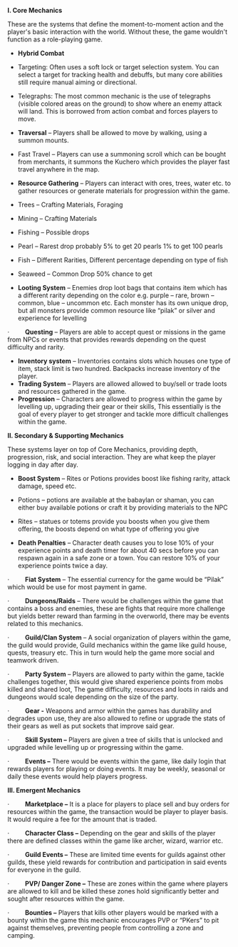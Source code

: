 **I. Core Mechanics**

These are the systems that define the moment-to-moment action and the player's basic interaction with the world. Without these, the game wouldn't function as a role-playing game.

- **Hybrid Combat**

- Targeting: Often uses a soft lock or target selection system. You can select a target for tracking health and debuffs, but many core abilities still require manual aiming or directional.
- Telegraphs: The most common mechanic is the use of telegraphs (visible colored areas on the ground) to show where an enemy attack will land. This is borrowed from action combat and forces players to move.

- **Traversal** – Players shall be allowed to move by walking, using a summon mounts.

- Fast Travel – Players can use a summoning scroll which can be bought from merchants, it summons the Kuchero which provides the player fast travel anywhere in the map.

- **Resource Gathering** – Players can interact with ores, trees, water etc. to gather resources or generate materials for progression within the game.

- Trees – Crafting Materials, Foraging
- Mining – Crafting Materials
- Fishing – Possible drops

- Pearl – Rarest drop probably 5% to get 20 pearls 1% to get 100 pearls
- Fish – Different Rarities, Different percentage depending on type of fish
- Seaweed – Common Drop 50% chance to get

- **Looting System** – Enemies drop loot bags that contains item which has a different rarity depending on the color e.g. purple – rare, brown – common, blue – uncommon etc. Each monster has its own unique drop, but all monsters provide common resource like “pilak” or silver and experience for levelling

·         **Questing** – Players are able to accept quest or missions in the game from NPCs or events that provides rewards depending on the quest difficulty and rarity.

- **Inventory system** – Inventories contains slots which houses one type of item, stack limit is two hundred. Backpacks increase inventory of the player.
- **Trading System** – Players are allowed allowed to buy/sell or trade loots and resources gathered in the game.
- **Progression** – Characters are allowed to progress within the game by levelling up, upgrading their gear or their skills, This essentially is the goal of every player to get stronger and tackle more difficult challenges within the game.

**II. Secondary & Supporting Mechanics**

These systems layer on top of Core Mechanics, providing depth, progression, risk, and social interaction. They are what keep the player logging in day after day.

- **Boost System** – Rites or Potions provides boost like fishing rarity, attack damage, speed etc.

- Potions – potions are available at the babaylan or shaman, you can either buy available potions or craft it by providing materials to the NPC
- Rites – statues or totems provide you boosts when you give them offering, the boosts depend on what type of offering you give

- **Death Penalties** – Character death causes you to lose 10% of your experience points and death timer for about 40 secs before you can respawn again in a safe zone or a town. You can restore 10% of your experience points twice a day.

·         **Fiat System** – The essential currency for the game would be “Pilak” which would be use for most payment in game.

·         **Dungeons/Raids** – There would be challenges within the game that contains a boss and enemies, these are fights that require more challenge but yields better reward than farming in the overworld, there may be events related to this mechanics.

·         **Guild/Clan System** – A social organization of players within the game, the guild would provide, Guild mechanics within the game like guild house, quests, treasury etc. This in turn would help the game more social and teamwork driven.

·         **Party System** – Players are allowed to party within the game, tackle challenges together, this would give shared experience points from mobs killed and shared loot, The game difficulty, resources and loots in raids and dungeons would scale depending on the size of the party.

·         **Gear -** Weapons and armor within the games has durability and degrades upon use, they are also allowed to refine or upgrade the stats of their gears as well as put sockets that improve said gear.

·         **Skill System –** Players are given a tree of skills that is unlocked and upgraded while levelling up or progressing within the game.

·         **Events –** There would be events within the game, like daily login that rewards players for playing or doing events. It may be weekly, seasonal or daily these events would help players progress.

**III. Emergent Mechanics**

·         **Marketplace –** It is a place for players to place sell and buy orders for resources within the game, the transaction would be player to player basis. It would require a fee for the amount that is traded.

·         **Character Class –** Depending on the gear and skills of the player there are defined classes within the game like archer, wizard, warrior etc.

·         **Guild Events –** These are limited time events for guilds against other guilds, these yield rewards for contribution and participation in said events for everyone in the guild.

·         **PVP/ Danger Zone –** These are zones within the game where players are allowed to kill and be killed these zones hold significantly better and sought after resources within the game.

·         **Bounties –** Players that kills other players would be marked with a bounty within the game this mechanic encourages PVP or “PKers” to pit against themselves, preventing people from controlling a zone and camping.